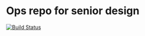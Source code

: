 # Ops repo for senior design
[![Build Status](https://drone.neptunesgrip.com/api/badges/digitalsoba/classroom-profiles-ops/status.svg)](https://drone.neptunesgrip.com/digitalsoba/classroom-profiles-ops)

